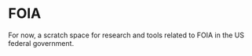 FOIA
=======

For now, a scratch space for research and tools related to FOIA in the US federal government.


